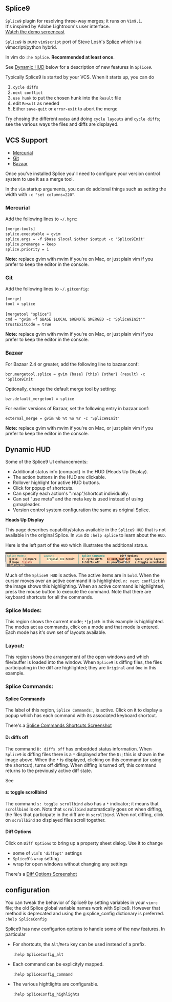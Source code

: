 ## Splice9

`Splice9` plugin for resolving three-way merges; it runs on `Vim9.1`.
<br>It's inspired by Adobe Lightroom's user interface. 
<br>[Watch the demo screencast](http://vimeo.com/25764692)

`Splice9` is pure `vim9script` port of Steve Losh's [Splice](https://github.com/sjl/splice.vim) which is a vimscript/python hybrid.

In vim do `:he Splice`. **Recommended at least once**.

See [Dynamic HUD](#dynamic-hud) below for a description of new features in `Splice9`.

Typically Splice9 is started by your VCS. When it starts up, you can do

1. `cycle diffs`
2. `next conflict`
3. `use hunk` to put the chosen hunk into the `Result` file
4. edit `Result` as needed
5. Either `save-quit` or `error-exit` to abort the merge

Try chosing the different `modes` and doing `cycle layouts` and `cycle diffs`;
see the various ways the files and diffs are displayed.

## VCS Support

- [Mercurial](#mercurial)
- [Git](#git)
- [Bazaar](#bazaar)

Once you've installed Splice you'll need to configure your version control system to use it as a merge tool.

In the `vim` startup arguments, you can do addional things such as setting the width with `-c "set
columns=220"`.

### Mercurial

Add the following lines to `~/.hgrc`:

```
[merge-tools]
splice.executable = gvim
splice.args = -f $base $local $other $output -c 'Splice9Init'
splice.premerge = keep
splice.priority = 1
```

**Note:** replace gvim with mvim if you're on Mac, or just plain vim if you prefer to keep the editor in the console.

### Git

Add the following lines to `~/.gitconfig`:

```
[merge]
tool = splice

[mergetool "splice"]
cmd = "gvim -f $BASE $LOCAL $REMOTE $MERGED -c 'Splice9Init'"
trustExitCode = true
```

**Note:** replace gvim with mvim if you're on Mac, or just plain vim if you prefer to keep the editor in the console.

### Bazaar

For Bazaar 2.4 or greater, add the following line to bazaar.conf:

```
bzr.mergetool.splice = gvim {base} {this} {other} {result} -c 'Splice9Init'
```

Optionally, change the default merge tool by setting:

```
bzr.default_mergetool = splice
```

For earlier versions of Bazaar, set the following entry in bazaar.conf:

```
external_merge = gvim %b %t %o %r -c 'Splice9Init'
```

**Note:** replace gvim with mvim if you're on Mac, or just plain vim if you prefer to keep the editor in the console.

## Dynamic HUD

Some of the Splice9 UI enhancements:
- Additional status info (compact) in the HUD (Heads Up Display).<br>
- The action buttons in the HUD are clickable.
- Rollover highlight for active HUD buttons.
- Click for popup of shortcuts.
- Can specify each action's ":map"/shortcut individually.
- Can set "use meta" and the meta key is used instead of using g:mapleader.
- Version control system configuration the same as original Splice. 

<!--
  See [HUD](https://github.com/errael/splice9/wiki/HUD) for a description of the new features.
-->

**Heads Up Display**

This page describes capability/status available in the `Splice9 HUD` that is not available in the original Splice. In `vim` do `:help splice` to learn about the `HUD`.

Here is the left part of the `HUD` which illustrates the additional status.

![The HUD](images/HUD-only-partial.png)

Much of the `Splice9 HUD` is active. The active items are in `bold`. When the cursor moves over an active command it is highlighted. `n: next conflict` in the image shows this highlighting. When an active command is highlighted, press the mouse button to execute the command. Note that there are keyboard shortcuts for all the commands.

### Splice Modes:

This region shows the current mode; `*[p]ath` in this example is highlighted. The modes act as commands, click on a mode and that mode is entered. Each mode has it's own set of layouts available.

### Layout:

This region shows the arrangement of the open windows and which file/buffer is loaded into the window. When `Splice9` is diffing files, the files participating in the diff are highlighted; they are `Original` and `One` in this example.

### Splice Commands:

#### Splice Commands

The label of this region, `Splice Commands:`, is active. Click on it to display a popup which has each command with its associated keyboard shortcut.

There's a [Splice Commands Shortcuts Screenshot](https://github.com/errael/splice9/wiki/Dialogs#splice-command-shortcuts)

#### D: diffs off

The command `D: diffs off` has embedded status information. When `Splice9` is diffing files there is a `*` displayed after the `D:`; this is shown in the image above. When the `*` is displayed, clicking on this command (or using the shortcut), turns off diffing. When diffing is turned off, this command returns to the previously active diff state.

See

#### s: toggle scrollbind

The command `s: toggle scrollbind` also has a `*` indicator; it means that `scrollbind` is on. Note that `scrollbind` automatically goes on when diffing, the files that participate in the diff are in `scrollbind`. When not diffing, click on `scrollbind` so displayed files scroll together.

#### Diff Options

Click on `Diff Options` to bring up a property sheet dialog. Use it to change
- some of `vim`'s `'diffopt'` settings
- `Splice9`'s `wrap` setting
- wrap for open windows without changing any settings

There's a [Diff Options Screenshot](https://github.com/errael/splice9/wiki/Dialogs#diff-options)

## configuration

You can tweak the behavior of Splice9 by setting variables in your `vimrc` file; the old Splice global variable names work with Splice9. However that method is deprecated and using the g:splice_config dictionary is preferred. `:help SpliceConfig`

Splice9 has new configurion options to handle some of the new features. In particular

- For shortcuts, the `Alt`/`Meta` key can be used instead of a prefix.

   `:help SpliceConfig_alt`

- Each command can be explicityly mapped.

   `:help SpliceConfig_command`

- The various hightlights are configurable.

    `:help SpliceConfig_highlights`
